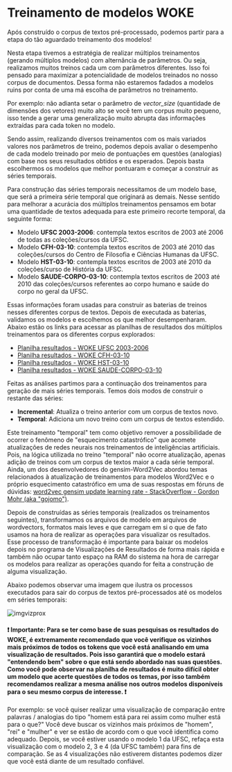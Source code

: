 # Treinamento de modelos WOKE

Após construído o corpus de textos pré-processado, podemos partir para a etapa do tão aguardado treinamento dos modelos!

Nesta etapa tivemos a estratégia de realizar múltiplos treinamentos (gerando múltiplos modelos) com alternância de parâmetros. Ou seja, realizamos muitos treinos cada um com parâmetros diferentes. Isso foi pensado para maximizar a potencialidade de modelos treinados no nosso corpus de documentos. Dessa forma não estaremos fadados a modelos ruins por conta de uma má escolha de parâmetros no treinamento. 

Por exemplo: não adianta setar o parâmetro de *vector_size* (quantidade de dimensões dos vetores) muito alto se você tem um corpus muito pequeno, isso tende a gerar uma generalização muito abrupta das informações extraídas para cada token no modelo. 

Sendo assim, realizando diversos treinamentos com os mais variados valores nos parâmetros de treino, podemos depois avaliar o desempenho de cada modelo treinado por meio de pontuações em questões (analogias) com base nos seus resultados obtidos e os esperados. Depois basta escolhermos os modelos que melhor pontuaram e começar a construir as séries temporais.

Para construção das séries temporais necessitamos de um modelo base, que será a primeira série temporal que originará as demais. Nesse sentido para melhorar a acurácia dos múltiplos treinamentos pensamos em botar uma quantidade de textos adequada para este primeiro recorte temporal, da seguinte forma:

- Modelo **UFSC 2003-2006**: contempla textos escritos de 2003 até 2006 de todas as coleções/cursos da UFSC.
- Modelo **CFH-03-10**: contempla textos escritos de 2003 até 2010 das coleções/cursos do Centro de Filosofia e Ciências Humanas da UFSC.
- Modelo **HST-03-10**: contempla textos escritos de 2003 até 2010 da coleções/curso de História da UFSC.
- Modelo **SAUDE-CORPO-03-10**: contempla textos escritos de 2003 até 2010 das coleções/cursos referentes ao corpo humano e saúde do corpo no geral da UFSC.

Essas informações foram usadas para construir as baterias de treinos nesses diferentes corpus de textos. Depois de executada as baterias, validamos os modelos e escolhemos os que melhor desempenharam. Abaixo estão os links para acessar as planilhas de resultados dos múltiplos treinamentos para os diferentes corpus explorados:
- [Planilha resultados - WOKE UFSC 2003-2006](https://docs.google.com/spreadsheets/d/1BZGAcEixg35OT39wduayRawp9mGWA8Fr/edit?usp=sharing&ouid=107024036721805330434&rtpof=true&sd=true)
- [Planilha resultados - WOKE CFH-03-10](https://docs.google.com/spreadsheets/d/1RoUbxPGZDj3li13DxvZROuZZaSEf0BSu/edit?usp=sharing&ouid=107024036721805330434&rtpof=true&sd=true)
- [Planilha resultados - WOKE HST-03-10](https://docs.google.com/spreadsheets/d/14xs9bfIm0Sah3baT8EVBUmAedLPe2Uoa/edit?usp=sharing&ouid=107024036721805330434&rtpof=true&sd=true)
- [Planilha resultados - WOKE SAUDE-CORPO-03-10](https://docs.google.com/spreadsheets/d/1qe2DoJlfC-6HfP0PRtLka-aV8_Q00-EF/edit?usp=sharing&ouid=107024036721805330434&rtpof=true&sd=true)


Feitas as análises partimos para a continuação dos treinamentos para geração de mais séries temporais. Temos dois modos de construir o restante das séries:

- **Incremental**: Atualiza o treino anterior com um corpus de textos novo.
- **Temporal**: Adiciona um novo treino com um corpus de textos estendido.

Este treinamento "temporal" tem como objetivo remover a possibilidade de ocorrer o fenômeno de "esquecimento catastrófico" que acomete atualizações de redes neurais nos treinamentos de inteligências artificiais. Pois, na lógica utilizada no treino "temporal" não ocorre atualização, apenas adição de treinos com um corpus de textos maior a cada série temporal. Ainda, um dos desenvolvedores do gensim-Word2Vec abordou temas relacionados à atualização de treinamentos para modelos Word2Vec e o próprio esquecimento catastrófico em uma de suas respostas em fóruns de dúvidas: [word2vec gensim update learning rate - StackOverflow - Gordon Mohr (aka "gojomo")](https://stackoverflow.com/questions/51133162/word2vec-gensim-update-learning-rate).

Depois de construídas as séries temporais (realizados os treinamentos seguintes), transformamos os arquivos de modelo em arquivos de wordvectors, formatos mais leves e que carregam em si o que de fato usamos na hora de realizar as operações para visualizar os resultados. Esse processo de transformação é importante para baixar os modelos depois no programa de Visualizações de Resultados de forma mais rápida e também não ocupar tanto espaço na RAM do sistema na hora de carregar os modelos para realizar as operações quando for feita a construção de alguma visualização.

Abaixo podemos observar uma imagem que ilustra os processos executados para sair do corpus de textos pré-processados até os modelos em séries temporais:

![imgvizprox](https://github.com/iaehistoriaUFSC/Repositorio_UFSC/blob/main/Word_Embeddings/Treinamento/img_src/img_processos_treinamentos.jpg?raw=true)

#### ❗ Importante: Para se ter como base de suas pesquisas os resultados do WOKE, é extremamente recomendado que você verifique os vizinhos mais próximos de todos os tokens que você está analisando em uma visualização de resultados. Pois isso garantirá que o modelo estará "entendendo bem" sobre o que está sendo abordado nas suas questões. Como você pode observar na planilha de resultados é muito difícil obter um modelo que acerte questões de todos os temas, por isso também recomendamos realizar a mesma análise nos outros modelos disponíveis para o seu mesmo corpus de interesse. ❗
Por exemplo: se você quiser realizar uma visualização de comparação entre palavras / analogias do tipo "homem está para rei assim como mulher está para o que?" Você deve buscar os vizinhos mais próximos de "homem", "rei" e "mulher" e ver se estão de acordo com o que você identifica como adequado. Depois, se você estiver usando o modelo 1 da UFSC, refaça esta visualização com o modelo 2, 3 e 4 (da UFSC também) para fins de comparação. Se as 4 visualizações não estiverem distantes podemos dizer que você está diante de um resultado confiável.
